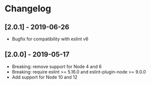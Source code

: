 # Changelog

## [2.0.1] - 2019-06-26
- Bugfix for compatibility with eslint v6

## [2.0.0] - 2019-05-17
- Breaking: remove support for Node 4 and 6
- Breaking: require eslint >= 5.16.0 and eslint-plugin-node >= 9.0.0
- Add support for Node 10  and 12
